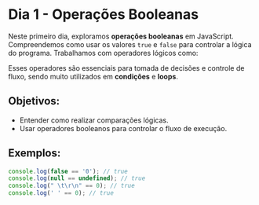 # Dia 1 - Operações Booleanas

Neste primeiro dia, exploramos **operações booleanas** em JavaScript. Compreendemos como usar os valores `true` e `false` para controlar a lógica do programa. Trabalhamos com operadores lógicos como:

Esses operadores são essenciais para tomada de decisões e controle de fluxo, sendo muito utilizados em **condições** e **loops**.

## Objetivos:
- Entender como realizar comparações lógicas.
- Usar operadores booleanos para controlar o fluxo de execução.

## Exemplos:
```js
console.log(false == '0'); // true
console.log(null == undefined); // true
console.log(" \t\r\n" == 0); // true
console.log(' ' == 0); // true
